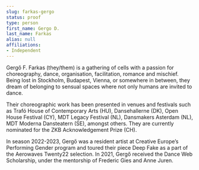 ```yaml
---
slug: farkas-gergo
status: proof
type: person
first_name: Gergo D.
last_name: Farkas
alias: null
affiliations:
- Independent
---
```


Gergő F. Farkas (they/them) is a gathering of cells with a passion for choreography, dance, organisation, facilitation, romance and mischief. Being lost in Stockholm, Budapest, Vienna, or somewhere in between, they dream of belonging to sensual spaces where not only humans are invited to dance.

Their choreographic work has been presented in venues and festivals such as Trafó House of Contemporary Arts (HU), Dansehallerne (DK), Open House Festival (CY), MDT Legacy Festival (NL), Dansmakers Asterdam (NL), MDT Moderna Dansteatern (SE), amongst others. They are currently nominated for the ZKB Acknowledgement Prize (CH).

In season 2022-2023, Gergő was a resident artist at Creative Europe’s Performing Gender program and toured their piece Deep Fake as a part of the Aerowaves Twenty22 selection. In 2021, Gergő received the Dance Web Scholarship, under the mentorship of Frederic Gies and Anne Juren.

